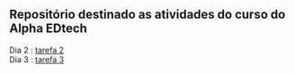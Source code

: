 ## Repositório destinado as atividades do curso do Alpha EDtech
Dia 2 : [tarefa 2](https://github.com/rickEDU/AlphaED/tree/main/ex2)<br>
Dia 3 : [tarefa 3](https://github.com/rickEDU/AlphaED/tree/main/ex3)<br>
